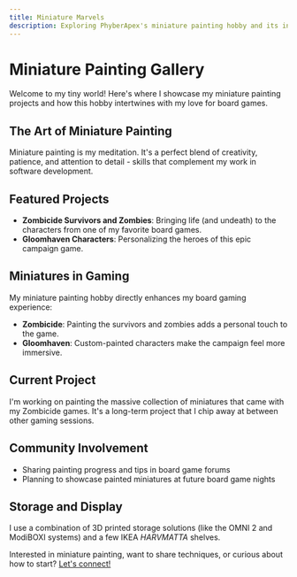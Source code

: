 ```yaml
---
title: Miniature Marvels
description: Exploring PhyberApex's miniature painting hobby and its integration with board gaming
---
```


# Miniature Painting Gallery

Welcome to my tiny world! Here's where I showcase my miniature painting projects and how this hobby intertwines with my love for board games.

## The Art of Miniature Painting

Miniature painting is my meditation. It's a perfect blend of creativity, patience, and attention to detail - skills that complement my work in software development.

## Featured Projects

- **Zombicide Survivors and Zombies**: Bringing life (and undeath) to the characters from one of my favorite board games.
- **Gloomhaven Characters**: Personalizing the heroes of this epic campaign game.

## Miniatures in Gaming

My miniature painting hobby directly enhances my board gaming experience:

- **Zombicide**: Painting the survivors and zombies adds a personal touch to the game.
- **Gloomhaven**: Custom-painted characters make the campaign feel more immersive.

## Current Project

I'm working on painting the massive collection of miniatures that came with my Zombicide games. It's a long-term project that I chip away at between other gaming sessions.

## Community Involvement

- Sharing painting progress and tips in board game forums
- Planning to showcase painted miniatures at future board game nights

## Storage and Display

I use a combination of 3D printed storage solutions (like the OMNI 2 and ModiBOXI systems) and a few IKEA _HARVMATTA_ shelves.

Interested in miniature painting, want to share techniques, or curious about how to start? [Let's connect!](/about#let-s-connect)